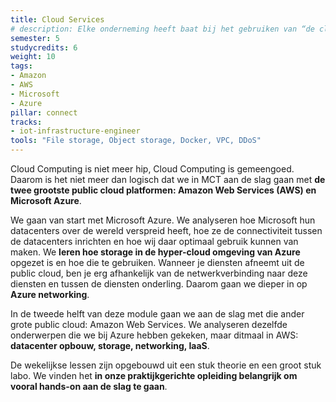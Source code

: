 ```yaml
---
title: Cloud Services
# description: Elke onderneming heeft baat bij het gebruiken van “de cloud”. Maar wat is “de cloud” precies? We leren wat er allemaal achter dat woord schuil gaat en gebruiken daarbij diensten van Amazon AWS en Microsoft Azure.
semester: 5
studycredits: 6
weight: 10
tags:
- Amazon 
- AWS 
- Microsoft 
- Azure
pillar: connect
tracks:
- iot-infrastructure-engineer
tools: "File storage, Object storage, Docker, VPC, DDoS"
---
```


Cloud Computing is niet meer hip, Cloud Computing is gemeengoed. Daarom is het niet meer dan logisch dat we in MCT aan de slag gaan met **de twee grootste public cloud platformen: Amazon Web Services (AWS) en Microsoft Azure**.

We gaan van start met Microsoft Azure. We analyseren hoe Microsoft hun datacenters over de wereld verspreid heeft, hoe ze de connectiviteit tussen de datacenters inrichten en hoe wij daar optimaal gebruik kunnen van maken. We **leren hoe storage in de hyper-cloud omgeving van Azure** opgezet is en hoe die te gebruiken. Wanneer je diensten afneemt uit de public cloud, ben je erg afhankelijk van de netwerkverbinding naar deze diensten en tussen de diensten onderling. Daarom gaan we dieper in op **Azure networking**.

In de tweede helft van deze module gaan we aan de slag met die ander grote public cloud: Amazon Web Services. We analyseren dezelfde onderwerpen die we bij Azure hebben gekeken, maar ditmaal in AWS: **datacenter opbouw, storage, networking, IaaS**.

De wekelijkse lessen zijn opgebouwd uit een stuk theorie en een groot stuk labo. We vinden het **in onze praktijkgerichte opleiding belangrijk om vooral hands-on aan de slag te gaan**.
